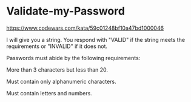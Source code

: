 # Validate-my-Password
https://www.codewars.com/kata/59c01248bf10a47bd1000046

I will give you a string. You respond with "VALID" if the string meets the requirements or "INVALID" if it does not.

Passwords must abide by the following requirements:

More than 3 characters but less than 20.

Must contain only alphanumeric characters.

Must contain letters and numbers.
